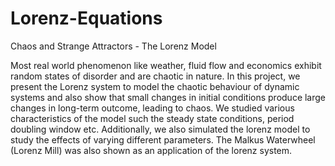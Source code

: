 # Lorenz-Equations
Chaos and Strange Attractors - The Lorenz Model

Most real world phenomenon like weather, fluid flow and economics exhibit random states of disorder and are chaotic in nature. In this project, we present the Lorenz system to model the chaotic behaviour of dynamic systems and also show that small changes in initial conditions produce large changes in long-term outcome, leading to chaos. We studied various characteristics of the model such the steady state conditions, period doubling window etc. Additionally, we also simulated the lorenz model to study the effects of varying different parameters. The Malkus Waterwheel (Lorenz Mill) was also shown as an application of the lorenz system.

